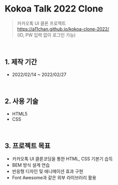 # Kokoa Talk 2022 Clone

>카카오톡 UI 클론 프로젝트  
>https://a11chan.github.io/kokoa-clone-2022/  
>(ID, PW 입력 없이 로그인 가능)

</br>

## 1. 제작 기간
* 2022/02/14 ~ 2022/02/27

</br>

## 2. 사용 기술
* HTML5
* CSS

</br>

## 3. 프로젝트 목표
* 카카오톡 UI 클론코딩을 통한 HTML, CSS 기본기 습득
* BEM 방식 설계 연습
* 반응형 디자인 및 애니메이션 효과 구현
* Font Awesome과 같은 외부 라이브러리 활용
